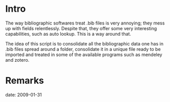 # Intro

The way bibliographic softwares treat .bib files is very annoying; they mess up with fields relentlessly. Despite that, they offer some very interesting capabilities, such as auto lookup. This is a way around that.

The idea of this script is to consolidate all the bibliographic data one has in .bib files spread around a folder, consolidate it in a unique file ready to be imported and treated in some of the available programs such as mendeley and zotero.



# Remarks

date: 2009-01-31
